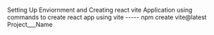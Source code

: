 Setting Up Enviornment and Creating react vite Application
using commands to create react app using vite -----  npm create vite@latest Project___Name



 
